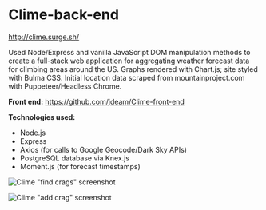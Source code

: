 # Clime-back-end

http://clime.surge.sh/

Used Node/Express and vanilla JavaScript DOM manipulation methods to create a full-stack web application for aggregating weather forecast data for climbing areas around the US. Graphs rendered with Chart.js; site styled with Bulma CSS. Initial location data scraped from mountainproject.com with Puppeteer/Headless Chrome.

**Front end:** https://github.com/jdeam/Clime-front-end

**Technologies used:**

* Node.js
* Express
* Axios (for calls to Google Geocode/Dark Sky APIs)
* PostgreSQL database via Knex.js
* Moment.js (for forecast timestamps)

![Clime "find crags" screenshot](https://github.com/jdeam/Clime-back-end/blob/master/clime_find_crags.png)

![Clime "add crag" screenshot](https://github.com/jdeam/Clime-back-end/blob/master/clime_add_crag.png)
